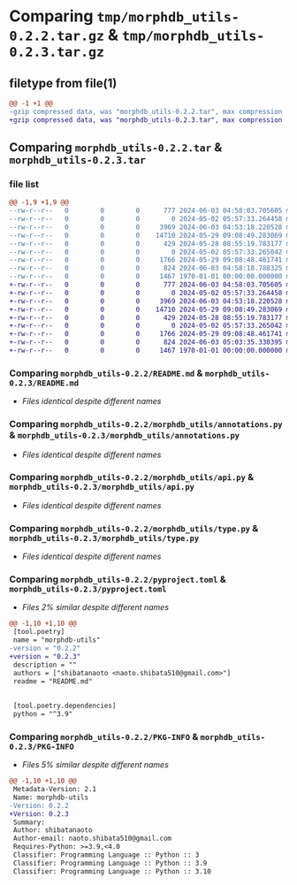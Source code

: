 # Comparing `tmp/morphdb_utils-0.2.2.tar.gz` & `tmp/morphdb_utils-0.2.3.tar.gz`

## filetype from file(1)

```diff
@@ -1 +1 @@
-gzip compressed data, was "morphdb_utils-0.2.2.tar", max compression
+gzip compressed data, was "morphdb_utils-0.2.3.tar", max compression
```

## Comparing `morphdb_utils-0.2.2.tar` & `morphdb_utils-0.2.3.tar`

### file list

```diff
@@ -1,9 +1,9 @@
--rw-r--r--   0        0        0      777 2024-06-03 04:58:03.705605 morphdb_utils-0.2.2/README.md
--rw-r--r--   0        0        0        0 2024-05-02 05:57:33.264458 morphdb_utils-0.2.2/morphdb_utils/__init__.py
--rw-r--r--   0        0        0     3969 2024-06-03 04:53:18.220528 morphdb_utils-0.2.2/morphdb_utils/annotations.py
--rw-r--r--   0        0        0    14710 2024-05-29 09:08:49.283069 morphdb_utils-0.2.2/morphdb_utils/api.py
--rw-r--r--   0        0        0      429 2024-05-28 08:55:19.783177 morphdb_utils-0.2.2/morphdb_utils/logging.py
--rw-r--r--   0        0        0        0 2024-05-02 05:57:33.265042 morphdb_utils-0.2.2/morphdb_utils/py.typed
--rw-r--r--   0        0        0     1766 2024-05-29 09:08:48.461741 morphdb_utils-0.2.2/morphdb_utils/type.py
--rw-r--r--   0        0        0      824 2024-06-03 04:58:18.788325 morphdb_utils-0.2.2/pyproject.toml
--rw-r--r--   0        0        0     1467 1970-01-01 00:00:00.000000 morphdb_utils-0.2.2/PKG-INFO
+-rw-r--r--   0        0        0      777 2024-06-03 04:58:03.705605 morphdb_utils-0.2.3/README.md
+-rw-r--r--   0        0        0        0 2024-05-02 05:57:33.264458 morphdb_utils-0.2.3/morphdb_utils/__init__.py
+-rw-r--r--   0        0        0     3969 2024-06-03 04:53:18.220528 morphdb_utils-0.2.3/morphdb_utils/annotations.py
+-rw-r--r--   0        0        0    14710 2024-05-29 09:08:49.283069 morphdb_utils-0.2.3/morphdb_utils/api.py
+-rw-r--r--   0        0        0      429 2024-05-28 08:55:19.783177 morphdb_utils-0.2.3/morphdb_utils/logging.py
+-rw-r--r--   0        0        0        0 2024-05-02 05:57:33.265042 morphdb_utils-0.2.3/morphdb_utils/py.typed
+-rw-r--r--   0        0        0     1766 2024-05-29 09:08:48.461741 morphdb_utils-0.2.3/morphdb_utils/type.py
+-rw-r--r--   0        0        0      824 2024-06-03 05:03:35.330395 morphdb_utils-0.2.3/pyproject.toml
+-rw-r--r--   0        0        0     1467 1970-01-01 00:00:00.000000 morphdb_utils-0.2.3/PKG-INFO
```

### Comparing `morphdb_utils-0.2.2/README.md` & `morphdb_utils-0.2.3/README.md`

 * *Files identical despite different names*

### Comparing `morphdb_utils-0.2.2/morphdb_utils/annotations.py` & `morphdb_utils-0.2.3/morphdb_utils/annotations.py`

 * *Files identical despite different names*

### Comparing `morphdb_utils-0.2.2/morphdb_utils/api.py` & `morphdb_utils-0.2.3/morphdb_utils/api.py`

 * *Files identical despite different names*

### Comparing `morphdb_utils-0.2.2/morphdb_utils/type.py` & `morphdb_utils-0.2.3/morphdb_utils/type.py`

 * *Files identical despite different names*

### Comparing `morphdb_utils-0.2.2/pyproject.toml` & `morphdb_utils-0.2.3/pyproject.toml`

 * *Files 2% similar despite different names*

```diff
@@ -1,10 +1,10 @@
 [tool.poetry]
 name = "morphdb-utils"
-version = "0.2.2"
+version = "0.2.3"
 description = ""
 authors = ["shibatanaoto <naoto.shibata510@gmail.com>"]
 readme = "README.md"
 
 
 [tool.poetry.dependencies]
 python = "^3.9"
```

### Comparing `morphdb_utils-0.2.2/PKG-INFO` & `morphdb_utils-0.2.3/PKG-INFO`

 * *Files 5% similar despite different names*

```diff
@@ -1,10 +1,10 @@
 Metadata-Version: 2.1
 Name: morphdb-utils
-Version: 0.2.2
+Version: 0.2.3
 Summary: 
 Author: shibatanaoto
 Author-email: naoto.shibata510@gmail.com
 Requires-Python: >=3.9,<4.0
 Classifier: Programming Language :: Python :: 3
 Classifier: Programming Language :: Python :: 3.9
 Classifier: Programming Language :: Python :: 3.10
```

